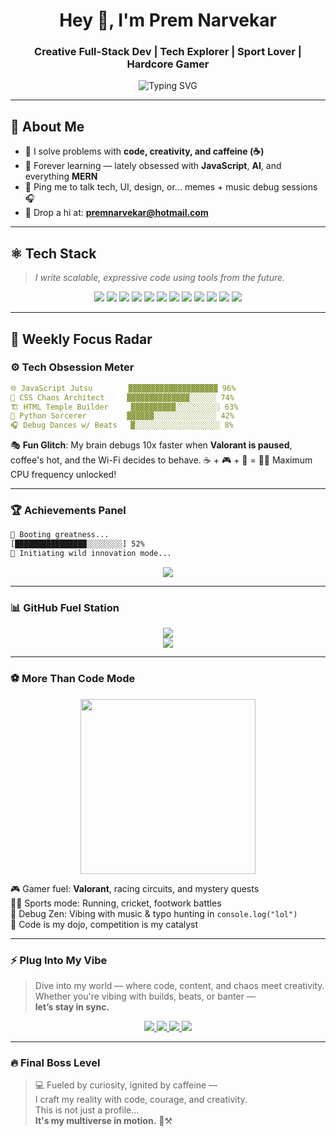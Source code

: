 <h1 align="center">Hey 👋, I'm Prem Narvekar</h1>
<h3 align="center">Creative Full-Stack Dev | Tech Explorer | Sport Lover | Hardcore Gamer</h3>

<p align="center">
  <img src="https://readme-typing-svg.herokuapp.com?font=Fira+Code&duration=3000&pause=1000&color=00F7FF&center=true&vCenter=true&width=500&lines=Turning+Ideas+into+Code.;From+Pixels+to+Products.;Code.+Create.+Repeat.🚀" alt="Typing SVG" />
</p>

---

## 🧬 About Me

- 🧹 I solve problems with **code, creativity, and caffeine (☕)**
- 🌱 Forever learning — lately obsessed with **JavaScript**, **AI**, and everything **MERN**
- 💬 Ping me to talk tech, UI, design, or... memes + music debug sessions 🎧
- 📧 Drop a hi at: **premnarvekar@hotmail.com**

---

## ⚛️ Tech Stack

> *I write scalable, expressive code using tools from the future.*

<p align="center">
  <img src="https://img.shields.io/badge/-JavaScript-yellow?style=flat-square&logo=javascript" />
  <img src="https://img.shields.io/badge/-TypeScript-blue?style=flat-square&logo=typescript" />
  <img src="https://img.shields.io/badge/-React-black?style=flat-square&logo=react" />
  <img src="https://img.shields.io/badge/-Node.js-green?style=flat-square&logo=node.js" />
  <img src="https://img.shields.io/badge/-Python-3776AB?style=flat-square&logo=python" />
  <img src="https://img.shields.io/badge/-Ruby-red?style=flat-square&logo=ruby" />
  <img src="https://img.shields.io/badge/-AI-grey?style=flat-square&logo=openai" />
  <img src="https://img.shields.io/badge/-Machine%20Learning-orange?style=flat-square&logo=tensorflow" />
  <img src="https://img.shields.io/badge/-MongoDB-4EA94B?style=flat-square&logo=mongodb" />
  <img src="https://img.shields.io/badge/-Next.js-black?style=flat-square&logo=next.js" />
  <img src="https://img.shields.io/badge/-HTML-E34F26?style=flat-square&logo=html5" />
  <img src="https://img.shields.io/badge/-CSS-1572B6?style=flat-square&logo=css3" />
</p>

---

## 📅 Weekly Focus Radar

### ⚙️ Tech Obsession Meter

```yaml
🌐 JavaScript Jutsu        ▓▓▓▓▓▓▓▓▓▓▓▓▓▓▓▓▓▓▓▓ 96%
🎨 CSS Chaos Architect     ▓▓▓▓▓▓▓▓▓▓▓▓▓▓░░░░░░ 74%
🏗️ HTML Temple Builder     ▓▓▓▓▓▓▓▓▓▓░░░░░░░░░░ 63%
🐍 Python Sorcerer         ▓▓▓▓▓▓░░░░░░░░░░░░░░ 42%
🎧 Debug Dances w/ Beats   ▓░░░░░░░░░░░░░░░░░░░ 8%
```

🎭 **Fun Glitch**: My brain debugs 10x faster when **Valorant is paused**, coffee's hot, and the Wi-Fi decides to behave. 
☕️ + 🎮 + 📶 = 🧠💥 Maximum CPU frequency unlocked!

---

### 🏆 Achievements Panel

```bash
🧠 Booting greatness...
[████████████████░░░░░░░░] 52%
🔁 Initiating wild innovation mode...
```

<p align="center">
  <img src="https://github-readme-streak-stats.herokuapp.com/?user=premnarvekar&theme=highcontrast&hide_border=true" />
</p>

---

### 📊 GitHub Fuel Station

<p align="center">
  <img src="https://github-readme-stats.vercel.app/api?username=premnarvekar&show_icons=true&theme=radical&hide_border=true" />
  <br/>
  <img src="https://github-readme-stats.vercel.app/api/top-langs/?username=premnarvekar&layout=compact&theme=radical&hide_border=true" />
</p>

---

### ⚽ More Than Code Mode

<p align="center">
  <img src="https://media.giphy.com/media/xT9IgzoKnwFNmISR8I/giphy.gif" width="280" />
</p>

🎮 Gamer fuel: **Valorant**, racing circuits, and mystery quests  
🏃‍♂️ Sports mode: Running, cricket, footwork battles  
🧘 Debug Zen: Vibing with music & typo hunting in `console.log("lol")`  
💫 Code is my dojo, competition is my catalyst

---

### ⚡ Plug Into My Vibe

> Dive into my world — where code, content, and chaos meet creativity.  
> Whether you're vibing with builds, beats, or banter —  
> **let’s stay in sync.**

<p align="center">
  <a href="https://www.linkedin.com/in/prem-narvekar-80925a331/" target="_blank">
    <img src="https://img.shields.io/badge/-LinkedIn-0077B5?style=for-the-badge&logo=linkedin" />
  </a>
  <a href="https://x.com/PremNarvekar" target="_blank">
    <img src="https://img.shields.io/badge/-X-black?style=for-the-badge&logo=x" />
  </a>
  <a href="https://instagram.com/premnarvekar9" target="_blank">
    <img src="https://img.shields.io/badge/-Instagram-E4405F?style=for-the-badge&logo=instagram" />
  </a>
  <a href="https://youtube.com/@prem.narvekar" target="_blank">
    <img src="https://img.shields.io/badge/-YouTube-FF0000?style=for-the-badge&logo=youtube" />
  </a>
</p>

---

### 🔥 Final Boss Level

> 💻 Fueled by curiosity, ignited by caffeine —  
> I craft my reality with code, courage, and creativity.  
> This is not just a profile...  
> **It's my multiverse in motion.** 🌌⚒️




